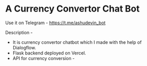 # A Currency Convertor Chat Bot

Use it on Telegram - https://t.me/ashudevin_bot

Description -
- It is currency convertor chatbot which I made with the help of Dialogflow.
- Flask backend deployed on Vercel.
- API for currency conversion - 


